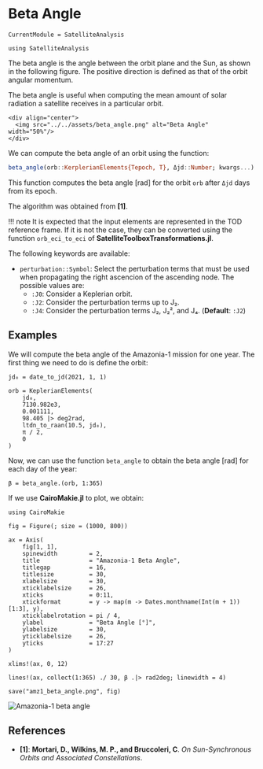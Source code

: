 # Beta Angle

```@meta
CurrentModule = SatelliteAnalysis
```

```@setup beta_angle
using SatelliteAnalysis
```

The beta angle is the angle between the orbit plane and the Sun, as shown in the following
figure. The positive direction is defined as that of the orbit angular momentum.

The beta angle is useful when computing the mean amount of solar radiation a satellite
receives in a particular orbit.

```@raw html
<div align="center">
  <img src="../../assets/beta_angle.png" alt="Beta Angle" width="50%"/>
</div>
```

We can compute the beta angle of an orbit using the function:

```julia
beta_angle(orb::KerplerianElements{Tepoch, T}, Δjd::Number; kwargs...) -> Float64
```

This function computes the beta angle [rad] for the orbit `orb` after `Δjd` days from its
epoch.

The algorithm was obtained from **[1]**.

!!! note
    It is expected that the input elements are represented in the TOD reference frame. If it
    is not the case, they can be converted using the function `orb_eci_to_eci` of
    **SatelliteToolboxTransformations.jl**.

The following keywords are available:

- `perturbation::Symbol`: Select the perturbation terms that must be used when propagating
  the right ascencion of the ascending node. The possible values are:
    - `:J0`: Consider a Keplerian orbit.
    - `:J2`: Consider the perturbation terms up to J₂.
    - `:J4`: Consider the perturbation terms J₂, J₂², and J₄.
    (**Default**: `:J2`)

## Examples

We will compute the beta angle of the Amazonia-1 mission for one year. The first thing we
need to do is define the orbit:

```@repl beta_angle
jd₀ = date_to_jd(2021, 1, 1)

orb = KeplerianElements(
    jd₀,
    7130.982e3,
    0.001111,
    98.405 |> deg2rad,
    ltdn_to_raan(10.5, jd₀),
    π / 2,
    0
)
```

Now, we can use the function `beta_angle` to obtain the beta angle [rad] for each day of the
year:

```@repl beta_angle
β = beta_angle.(orb, 1:365)
```

If we use **CairoMakie.jl** to plot, we obtain:

```@setup beta_angle
using CairoMakie

fig = Figure(; size = (1000, 800))

ax = Axis(
    fig[1, 1],
    spinewidth         = 2,
    title              = "Amazonia-1 Beta Angle",
    titlegap           = 16,
    titlesize          = 30,
    xlabelsize         = 30,
    xticklabelsize     = 26,
    xticks             = 0:11,
    xtickformat        = y -> map(m -> Dates.monthname(Int(m + 1))[1:3], y),
    xticklabelrotation = pi / 4,
    ylabel             = "Beta Angle [°]",
    ylabelsize         = 30,
    yticklabelsize     = 26,
    yticks             = 17:27
)

xlims!(ax, 0, 12)

lines!(ax, collect(1:365) ./ 30, β .|> rad2deg; linewidth = 4)

save("amz1_beta_angle.png", fig)
```

![Amazonia-1 beta angle](./amz1_beta_angle.png)

## References

- **[1]**: **Mortari, D., Wilkins, M. P., and Bruccoleri, C**. _On Sun-Synchronous Orbits and
  Associated Constellations_.
